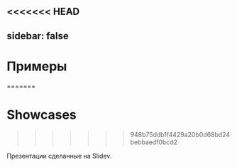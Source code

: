 <<<<<<< HEAD
---
sidebar: false
---

# Примеры
=======
# Showcases
>>>>>>> 948b75ddb1f4429a20b0d68bd24bebbaedf0bcd2

Презентации сделанные на Slidev.

<!-- Edit in ./docs/.vitepress/showcases.ts -->
<ShowCases />
